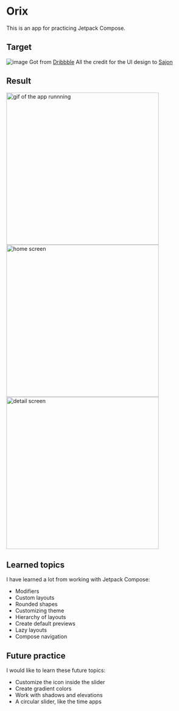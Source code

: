 # Orix

This is an app for practicing Jetpack Compose.


## Target

![image](https://user-images.githubusercontent.com/35740463/128583777-46922724-c273-405f-a8a3-b92f67644e42.png)
Got from [Dribbble](https://dribbble.com/shots/14990978-Smart-Home-App/attachments/6711497?mode=media)
All the credit for the UI design to [Sajon](https://dribbble.com/sajon)


## Result
<img src="https://user-images.githubusercontent.com/35740463/128735949-4d397d0e-656f-4d86-a9a8-2229a6039cad.gif" alt="gif of the app runnning" width="400"/>

<img src="https://user-images.githubusercontent.com/35740463/128732887-a0e1191b-e17d-4e98-96bc-a97b49b58739.png" alt="home screen" width="400"/>
<img src="https://user-images.githubusercontent.com/35740463/128732935-5b78c4c1-bce2-4103-a003-9f50b263ac34.png" alt="detail screen" width="400"/>


## Learned topics

I have learned a lot from working with Jetpack Compose:
- Modifiers
- Custom layouts
- Rounded shapes
- Customizing theme
- Hierarchy of layouts
- Create default previews
- Lazy layouts
- Compose navigation


## Future practice

I would like to learn these future topics:
- Customize the icon inside the slider
- Create gradient colors
- Work with shadows and elevations
- A circular slider, like the time apps
